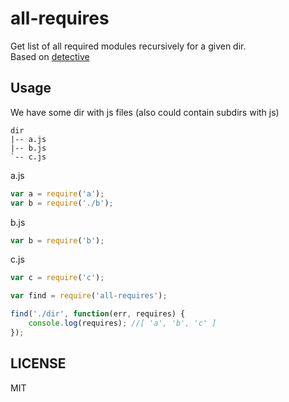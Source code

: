 all-requires
============

Get list of all required modules recursively for a given dir.    
Based on [detective](https://github.com/substack/node-detective)

## Usage

We have some dir with js files (also could contain subdirs with js)

```
dir
|-- a.js
|-- b.js
`-- c.js
```

a.js

```javascript
var a = require('a');
var b = require('./b');
```

b.js

```javascript
var b = require('b');
```

c.js

```javascript
var c = require('c');
```

```javascript
var find = require('all-requires');

find('./dir', function(err, requires) {
	console.log(requires); //[ 'a', 'b', 'c' ]
});
```

## LICENSE
MIT
